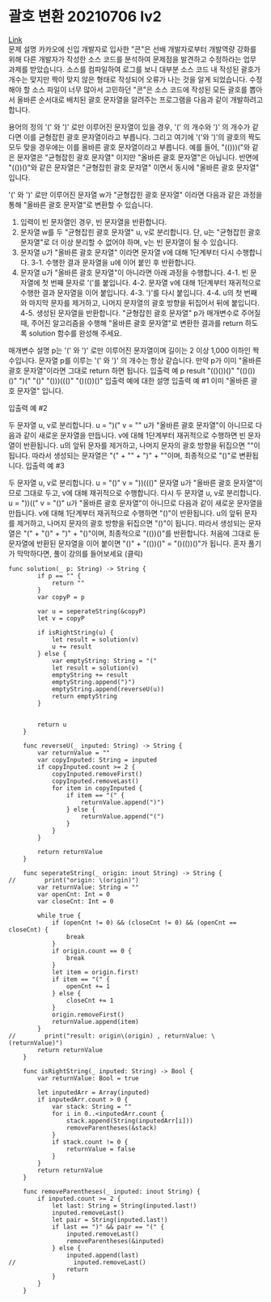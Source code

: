 # 괄호 변환 20210706 lv2
[Link](https://programmers.co.kr/learn/courses/30/lessons/60058?language=swift)  
문제 설명
카카오에 신입 개발자로 입사한 "콘"은 선배 개발자로부터 개발역량 강화를 위해 다른 개발자가 작성한 소스 코드를 분석하여 문제점을 발견하고 수정하라는 업무 과제를 받았습니다. 소스를 컴파일하여 로그를 보니 대부분 소스 코드 내 작성된 괄호가 개수는 맞지만 짝이 맞지 않은 형태로 작성되어 오류가 나는 것을 알게 되었습니다.
수정해야 할 소스 파일이 너무 많아서 고민하던 "콘"은 소스 코드에 작성된 모든 괄호를 뽑아서 올바른 순서대로 배치된 괄호 문자열을 알려주는 프로그램을 다음과 같이 개발하려고 합니다.

용어의 정의
'(' 와 ')' 로만 이루어진 문자열이 있을 경우, '(' 의 개수와 ')' 의 개수가 같다면 이를 균형잡힌 괄호 문자열이라고 부릅니다.
그리고 여기에 '('와 ')'의 괄호의 짝도 모두 맞을 경우에는 이를 올바른 괄호 문자열이라고 부릅니다.
예를 들어, "(()))("와 같은 문자열은 "균형잡힌 괄호 문자열" 이지만 "올바른 괄호 문자열"은 아닙니다.
반면에 "(())()"와 같은 문자열은 "균형잡힌 괄호 문자열" 이면서 동시에 "올바른 괄호 문자열" 입니다.

'(' 와 ')' 로만 이루어진 문자열 w가 "균형잡힌 괄호 문자열" 이라면 다음과 같은 과정을 통해 "올바른 괄호 문자열"로 변환할 수 있습니다.

1. 입력이 빈 문자열인 경우, 빈 문자열을 반환합니다. 
2. 문자열 w를 두 "균형잡힌 괄호 문자열" u, v로 분리합니다. 단, u는 "균형잡힌 괄호 문자열"로 더 이상 분리할 수 없어야 하며, v는 빈 문자열이 될 수 있습니다. 
3. 문자열 u가 "올바른 괄호 문자열" 이라면 문자열 v에 대해 1단계부터 다시 수행합니다. 
  3-1. 수행한 결과 문자열을 u에 이어 붙인 후 반환합니다. 
4. 문자열 u가 "올바른 괄호 문자열"이 아니라면 아래 과정을 수행합니다. 
  4-1. 빈 문자열에 첫 번째 문자로 '('를 붙입니다. 
  4-2. 문자열 v에 대해 1단계부터 재귀적으로 수행한 결과 문자열을 이어 붙입니다. 
  4-3. ')'를 다시 붙입니다. 
  4-4. u의 첫 번째와 마지막 문자를 제거하고, 나머지 문자열의 괄호 방향을 뒤집어서 뒤에 붙입니다. 
  4-5. 생성된 문자열을 반환합니다.
"균형잡힌 괄호 문자열" p가 매개변수로 주어질 때, 주어진 알고리즘을 수행해 "올바른 괄호 문자열"로 변환한 결과를 return 하도록 solution 함수를 완성해 주세요.

매개변수 설명
p는 '(' 와 ')' 로만 이루어진 문자열이며 길이는 2 이상 1,000 이하인 짝수입니다.
문자열 p를 이루는 '(' 와 ')' 의 개수는 항상 같습니다.
만약 p가 이미 "올바른 괄호 문자열"이라면 그대로 return 하면 됩니다.
입출력 예
p    result
"(()())()"    "(()())()"
")("    "()"
"()))((()"    "()(())()"
입출력 예에 대한 설명
입출력 예 #1
이미 "올바른 괄호 문자열" 입니다.

입출력 예 #2

두 문자열 u, v로 분리합니다.
u = ")("
v = ""
u가 "올바른 괄호 문자열"이 아니므로 다음과 같이 새로운 문자열을 만듭니다.
v에 대해 1단계부터 재귀적으로 수행하면 빈 문자열이 반환됩니다.
u의 앞뒤 문자를 제거하고, 나머지 문자의 괄호 방향을 뒤집으면 ""이 됩니다.
따라서 생성되는 문자열은 "(" + "" + ")" + ""이며, 최종적으로 "()"로 변환됩니다.
입출력 예 #3

두 문자열 u, v로 분리합니다.
u = "()"
v = "))((()"
문자열 u가 "올바른 괄호 문자열"이므로 그대로 두고, v에 대해 재귀적으로 수행합니다.
다시 두 문자열 u, v로 분리합니다.
u = "))(("
v = "()"
u가 "올바른 괄호 문자열"이 아니므로 다음과 같이 새로운 문자열을 만듭니다.
v에 대해 1단계부터 재귀적으로 수행하면 "()"이 반환됩니다.
u의 앞뒤 문자를 제거하고, 나머지 문자의 괄호 방향을 뒤집으면 "()"이 됩니다.
따라서 생성되는 문자열은 "(" + "()" + ")" + "()"이며, 최종적으로 "(())()"를 반환합니다.
처음에 그대로 둔 문자열에 반환된 문자열을 이어 붙이면 "()" + "(())()" = "()(())()"가 됩니다.
혼자 풀기가 막막하다면, 풀이 강의를 들어보세요 (클릭)
```
func solution(_ p: String) -> String {
        if p == "" {
            return ""
        }
        var copyP = p
        
        var u = seperateString(&copyP)
        let v = copyP
        
        if isRightString(u) {
            let result = solution(v)
            u += result
        } else {
            var emptyString: String = "("
            let result = solution(v)
            emptyString += result
            emptyString.append(")")
            emptyString.append(reverseU(u))
            return emptyString
        }
        
        
        return u
    }
    
    func reverseU(_ inputed: String) -> String {
        var returnValue = ""
        var copyInputed: String = inputed
        if copyInputed.count >= 2 {
            copyInputed.removeFirst()
            copyInputed.removeLast()
            for item in copyInputed {
                if item == "(" {
                    returnValue.append(")")
                } else {
                    returnValue.append("(")
                }
            }
        }
        
        return returnValue
    }
    
    func seperateString(_ origin: inout String) -> String {
//        print("origin: \(origin)")
        var returnValue: String = ""
        var openCnt: Int = 0
        var closeCnt: Int = 0
        
        while true {
            if (openCnt != 0) && (closeCnt != 0) && (openCnt == closeCnt) {
                break
            }
            if origin.count == 0 {
                break
            }
            let item = origin.first!
            if item == "(" {
                openCnt += 1
            } else {
                closeCnt += 1
            }
            origin.removeFirst()
            returnValue.append(item)
        }
//        print("result: origin\(origin) , returnValue: \(returnValue)")
        return returnValue
    }
    
    func isRightString(_ inputed: String) -> Bool {
        var returnValue: Bool = true
        
        let inputedArr = Array(inputed)
        if inputedArr.count > 0 {
            var stack: String = ""
            for i in 0..<inputedArr.count {
                stack.append(String(inputedArr[i]))
                removeParentheses(&stack)
            }
            if stack.count != 0 {
                returnValue = false
            }
        }
        return returnValue
    }
    
    func removeParentheses(_ inputed: inout String) {
        if inputed.count >= 2 {
            let last: String = String(inputed.last!)
            inputed.removeLast()
            let pair = String(inputed.last!)
            if last == ")" && pair == "(" {
                inputed.removeLast()
                removeParentheses(&inputed)
            } else {
                inputed.append(last)
//                inputed.removeLast()
                return
            }
        }
    }
```
